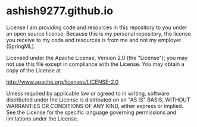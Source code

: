 # ashish9277.github.io

License
I am providing code and resources in this repository to you under an open source license. Because this is my personal repository, the license you receive to my code and resources is from me and not my employer (SpringML).

Licensed under the Apache License, Version 2.0 (the "License");
you may not use this file except in compliance with the License.
You may obtain a copy of the License at

   http://www.apache.org/licenses/LICENSE-2.0

Unless required by applicable law or agreed to in writing, software
distributed under the License is distributed on an "AS IS" BASIS,
WITHOUT WARRANTIES OR CONDITIONS OF ANY KIND, either express or implied.
See the License for the specific language governing permissions and
limitations under the License.

